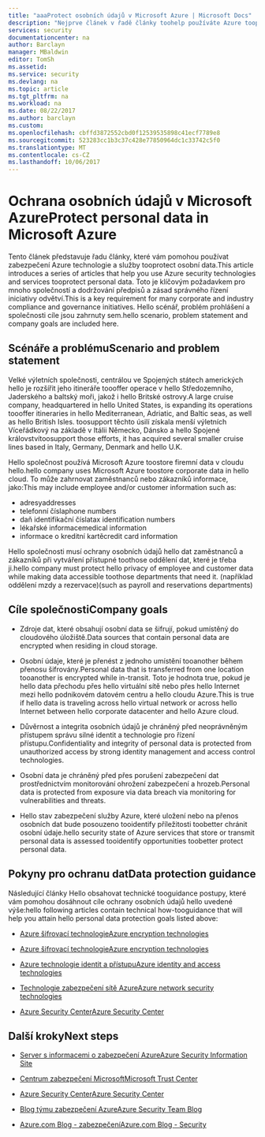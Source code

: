 ```yaml
---
title: "aaaProtect osobních údajů v Microsoft Azure | Microsoft Docs"
description: "Nejprve článek v řadě články toohelp používáte Azure tooprotect osobní data"
services: security
documentationcenter: na
author: Barclayn
manager: MBaldwin
editor: TomSh
ms.assetid: 
ms.service: security
ms.devlang: na
ms.topic: article
ms.tgt_pltfrm: na
ms.workload: na
ms.date: 08/22/2017
ms.author: barclayn
ms.custom: 
ms.openlocfilehash: cbffd3872552cbd0f12539535898c41ecf7789e8
ms.sourcegitcommit: 523283cc1b3c37c428e77850964dc1c33742c5f0
ms.translationtype: MT
ms.contentlocale: cs-CZ
ms.lasthandoff: 10/06/2017
---
```

# <a name="protect-personal-data-in-microsoft-azure"></a><span data-ttu-id="a705b-103">Ochrana osobních údajů v Microsoft Azure</span><span class="sxs-lookup"><span data-stu-id="a705b-103">Protect personal data in Microsoft Azure</span></span>

<span data-ttu-id="a705b-104">Tento článek představuje řadu články, které vám pomohou používat zabezpečení Azure technologie a služby tooprotect osobní data.</span><span class="sxs-lookup"><span data-stu-id="a705b-104">This article introduces a series of articles that help you use Azure security technologies and services tooprotect personal data.</span></span> <span data-ttu-id="a705b-105">Toto je klíčovým požadavkem pro mnoho společností a dodržování předpisů a zásad správného řízení iniciativy odvětví.</span><span class="sxs-lookup"><span data-stu-id="a705b-105">This is a key requirement for many corporate and industry compliance and governance initiatives.</span></span> <span data-ttu-id="a705b-106">Hello scénář, problém prohlášení a společnosti cíle jsou zahrnuty sem.</span><span class="sxs-lookup"><span data-stu-id="a705b-106">hello scenario, problem statement and company goals are included here.</span></span>

## <a name="scenario-and-problem-statement"></a><span data-ttu-id="a705b-107">Scénáře a problému</span><span class="sxs-lookup"><span data-stu-id="a705b-107">Scenario and problem statement</span></span>

<span data-ttu-id="a705b-108">Velké výletních společnosti, centrálou ve Spojených státech amerických hello je rozšířit jeho itineráře toooffer operace v hello Středozemního, Jaderského a baltský moři, jakož i hello Britské ostrovy.</span><span class="sxs-lookup"><span data-stu-id="a705b-108">A large cruise company, headquartered in hello United States, is expanding its operations toooffer itineraries in hello Mediterranean, Adriatic, and Baltic seas, as well as hello British Isles.</span></span> <span data-ttu-id="a705b-109">toosupport těchto úsilí získala menší výletních Víceřádkový na základě v Itálii Německo, Dánsko a hello Spojené království</span><span class="sxs-lookup"><span data-stu-id="a705b-109">toosupport those efforts, it has acquired several smaller cruise lines based in Italy, Germany, Denmark and hello U.K.</span></span>

<span data-ttu-id="a705b-110">Hello společnost používá Microsoft Azure toostore firemní data v cloudu hello.</span><span class="sxs-lookup"><span data-stu-id="a705b-110">hello company uses Microsoft Azure toostore corporate data in hello cloud.</span></span> <span data-ttu-id="a705b-111">To může zahrnovat zaměstnanců nebo zákazníků informace, jako:</span><span class="sxs-lookup"><span data-stu-id="a705b-111">This may include employee and/or customer information such as:</span></span>

- <span data-ttu-id="a705b-112">adresy</span><span class="sxs-lookup"><span data-stu-id="a705b-112">addresses</span></span>
- <span data-ttu-id="a705b-113">telefonní čísla</span><span class="sxs-lookup"><span data-stu-id="a705b-113">phone numbers</span></span>
- <span data-ttu-id="a705b-114">daň identifikační čísla</span><span class="sxs-lookup"><span data-stu-id="a705b-114">tax identification numbers</span></span>
- <span data-ttu-id="a705b-115">lékařské informace</span><span class="sxs-lookup"><span data-stu-id="a705b-115">medical information</span></span>
- <span data-ttu-id="a705b-116">informace o kreditní kartě</span><span class="sxs-lookup"><span data-stu-id="a705b-116">credit card information</span></span>

<span data-ttu-id="a705b-117">Hello společnosti musí ochrany osobních údajů hello dat zaměstnanců a zákazníků při vytváření přístupné toothose oddělení dat, které je třeba ji.</span><span class="sxs-lookup"><span data-stu-id="a705b-117">hello company must protect hello privacy of employee and customer data while making data accessible toothose departments that need it.</span></span> <span data-ttu-id="a705b-118">(například oddělení mzdy a rezervace)</span><span class="sxs-lookup"><span data-stu-id="a705b-118">(such as payroll and reservations departments)</span></span>

## <a name="company-goals"></a><span data-ttu-id="a705b-119">Cíle společnosti</span><span class="sxs-lookup"><span data-stu-id="a705b-119">Company goals</span></span> 

- <span data-ttu-id="a705b-120">Zdroje dat, které obsahují osobní data se šifrují, pokud umístěný do cloudového úložiště.</span><span class="sxs-lookup"><span data-stu-id="a705b-120">Data sources that contain personal data are encrypted when residing in cloud storage.</span></span>

- <span data-ttu-id="a705b-121">Osobní údaje, které je přenést z jednoho umístění tooanother během přenosu šifrovány.</span><span class="sxs-lookup"><span data-stu-id="a705b-121">Personal data that is transferred from one location tooanother is encrypted while in-transit.</span></span> <span data-ttu-id="a705b-122">Toto je hodnota true, pokud je hello data přechodu přes hello virtuální sítě nebo přes hello Internet mezi hello podnikovém datovém centru a hello cloudu Azure.</span><span class="sxs-lookup"><span data-stu-id="a705b-122">This is true if hello data is traveling across hello virtual network or across hello Internet between hello corporate datacenter and hello Azure cloud.</span></span>

- <span data-ttu-id="a705b-123">Důvěrnost a integrita osobních údajů je chráněný před neoprávněným přístupem správu silné identit a technologie pro řízení přístupu.</span><span class="sxs-lookup"><span data-stu-id="a705b-123">Confidentiality and integrity of personal data is protected from unauthorized access by strong identity management and access control technologies.</span></span>

- <span data-ttu-id="a705b-124">Osobní data je chráněný před přes porušení zabezpečení dat prostřednictvím monitorování ohrožení zabezpečení a hrozeb.</span><span class="sxs-lookup"><span data-stu-id="a705b-124">Personal data is protected from exposure via data breach via monitoring for vulnerabilities and threats.</span></span>

- <span data-ttu-id="a705b-125">Hello stav zabezpečení služby Azure, které uložení nebo na přenos osobních dat bude posouzeno tooidentify příležitosti toobetter chránit osobní údaje.</span><span class="sxs-lookup"><span data-stu-id="a705b-125">hello security state of Azure services that store or transmit personal data is assessed tooidentify opportunities toobetter protect personal data.</span></span>

## <a name="data-protection-guidance"></a><span data-ttu-id="a705b-126">Pokyny pro ochranu dat</span><span class="sxs-lookup"><span data-stu-id="a705b-126">Data protection guidance</span></span>

<span data-ttu-id="a705b-127">Následující články Hello obsahovat technické tooguidance postupy, které vám pomohou dosáhnout cíle ochrany osobních údajů hello uvedené výše:</span><span class="sxs-lookup"><span data-stu-id="a705b-127">hello following articles contain technical how-tooguidance that will help you attain hello personal data protection goals listed above:</span></span>

- [<span data-ttu-id="a705b-128">Azure šifrovací technologie</span><span class="sxs-lookup"><span data-stu-id="a705b-128">Azure encryption technologies</span></span>](protect-personal-data-at-rest.md)

- [<span data-ttu-id="a705b-129">Azure šifrovací technologie</span><span class="sxs-lookup"><span data-stu-id="a705b-129">Azure encryption technologies</span></span>](protect-personal-data-in-transit-encryption.md)

- [<span data-ttu-id="a705b-130">Azure technologie identit a přístupu</span><span class="sxs-lookup"><span data-stu-id="a705b-130">Azure identity and access technologies</span></span>](protect-personal-data-identity-access-controls.md)

- [<span data-ttu-id="a705b-131">Technologie zabezpečení sítě Azure</span><span class="sxs-lookup"><span data-stu-id="a705b-131">Azure network security technologies</span></span>](protect-personal-data-network-security.md)

- [<span data-ttu-id="a705b-132">Azure Security Center</span><span class="sxs-lookup"><span data-stu-id="a705b-132">Azure Security Center</span></span>](protect-personal-data-azure-security-center.md)



## <a name="next-steps"></a><span data-ttu-id="a705b-133">Další kroky</span><span class="sxs-lookup"><span data-stu-id="a705b-133">Next steps</span></span>

- [<span data-ttu-id="a705b-134">Server s informacemi o zabezpečení Azure</span><span class="sxs-lookup"><span data-stu-id="a705b-134">Azure Security Information Site</span></span>](https://aka.ms/AzureSecInfo)

- [<span data-ttu-id="a705b-135">Centrum zabezpečení Microsoft</span><span class="sxs-lookup"><span data-stu-id="a705b-135">Microsoft Trust Center</span></span>](https://www.microsoft.com/TrustCenter/default.aspx)

- [<span data-ttu-id="a705b-136">Azure Security Center</span><span class="sxs-lookup"><span data-stu-id="a705b-136">Azure Security Center</span></span>](https://azure.microsoft.com/services/security-center/)

- [<span data-ttu-id="a705b-137">Blog týmu zabezpečení Azure</span><span class="sxs-lookup"><span data-stu-id="a705b-137">Azure Security Team Blog</span></span>](https://www.azuresecurityorg)

- [<span data-ttu-id="a705b-138">Azure.com Blog - zabezpečení</span><span class="sxs-lookup"><span data-stu-id="a705b-138">Azure.com Blog - Security</span></span>](https://azure.microsoft.com/blog/topics/security/)
